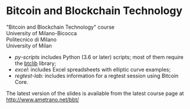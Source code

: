 # Bitcoin and Blockchain Technology

"Bitcoin and Blockchain Technology" course  
University of Milano-Bicocca  
Politecnico di Milano  
University of Milan

- _py-scripts_ includes Python (3.6 or later) scripts; most of them require the [btclib](https://github.com/dginst/btclib) library;
- _excel_: includes Excel spreadsheets with elliptic curve examples;
- _regtest-lab_: includes information for a regtest session using Bitcoin Core.

The latest version of the slides is available from the latest course page at <http://www.ametrano.net/bbt/>
